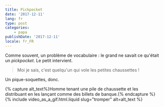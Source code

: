 ```yaml
---
title: Pickpocket
date: '2017-12-11'
lang: fr
type: post
categories:
    - papa
publishDate: '2017-12-11'
locale: fr_FR
---
```


Comme souvent, un problème de vocabulaire : le grand ne savait ce qu'était un _pickpocket_. Le petit intervient.

> Moi je sais, c'est quelqu'un qui vole les petites chaussettes !

Un pique-soquettes, donc.

{% capture alt_text%}Homme tenant une pile de chaussette et les distribuant en les lançant comme des billets de banque.{% endcapture %}
{% include video_as_a_gif.html.liquid
    slug="tromper"
    alt=alt_text
%}